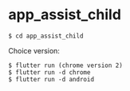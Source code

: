 # app_assist_child

```
$ cd app_assist_child
``` 

Choice version:

``` 
$ flutter run (chrome version 2)
$ flutter run -d chrome
$ flutter run -d android
```